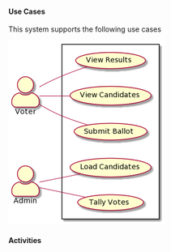 #### Use Cases

This system supports the following use cases

![Supported Use Cases](https://github.com/mdh81/votecountingapp/blob/master/Design/UC.png)


#### Activities

